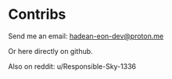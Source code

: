 # Contribs

Send me an email: hadean-eon-dev@proton.me 

Or here directly on github. 

Also on reddit: u/Responsible-Sky-1336
